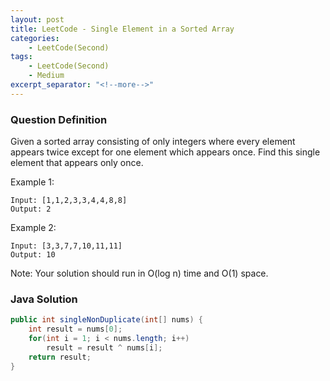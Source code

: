 ```yaml
---
layout: post
title: LeetCode - Single Element in a Sorted Array
categories:
    - LeetCode(Second)
tags:
    - LeetCode(Second)
    - Medium
excerpt_separator: "<!--more-->"
---
```


### Question Definition
Given a sorted array consisting of only integers where every element appears twice except for one element which appears once. Find this single element that appears only once.
<!--more-->
Example 1:
```
Input: [1,1,2,3,3,4,4,8,8]
Output: 2
```
Example 2:
```
Input: [3,3,7,7,10,11,11]
Output: 10
```
Note: Your solution should run in O(log n) time and O(1) space.
### Java Solution
```java
public int singleNonDuplicate(int[] nums) {
    int result = nums[0];
    for(int i = 1; i < nums.length; i++)
        result = result ^ nums[i];
    return result;
}
```